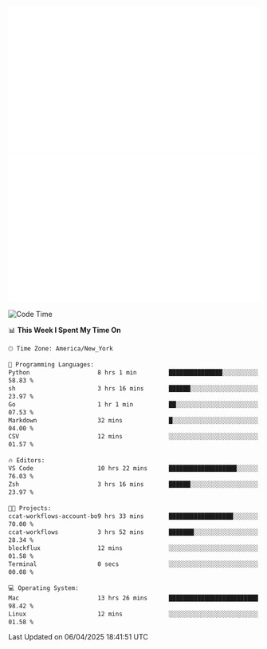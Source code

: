 <a href="https://github.com/jstrieb/github-stats">
 
![](https://github.com/evanhuang117/github-stats/blob/master/generated/overview.svg)
![](https://github.com/evanhuang117/github-stats/blob/master/generated/languages.svg)

</a>

<!--START_SECTION:waka-->
![Code Time](http://img.shields.io/badge/Code%20Time-759%20hrs%2050%20mins-blue)

📊 **This Week I Spent My Time On** 

```text
🕑︎ Time Zone: America/New_York

💬 Programming Languages: 
Python                   8 hrs 1 min         ███████████████░░░░░░░░░░   58.83 % 
sh                       3 hrs 16 mins       ██████░░░░░░░░░░░░░░░░░░░   23.97 % 
Go                       1 hr 1 min          ██░░░░░░░░░░░░░░░░░░░░░░░   07.53 % 
Markdown                 32 mins             █░░░░░░░░░░░░░░░░░░░░░░░░   04.00 % 
CSV                      12 mins             ░░░░░░░░░░░░░░░░░░░░░░░░░   01.57 % 

🔥 Editors: 
VS Code                  10 hrs 22 mins      ███████████████████░░░░░░   76.03 % 
Zsh                      3 hrs 16 mins       ██████░░░░░░░░░░░░░░░░░░░   23.97 % 

🐱‍💻 Projects: 
ccat-workflows-account-bo9 hrs 33 mins       ██████████████████░░░░░░░   70.00 % 
ccat-workflows           3 hrs 52 mins       ███████░░░░░░░░░░░░░░░░░░   28.34 % 
blockflux                12 mins             ░░░░░░░░░░░░░░░░░░░░░░░░░   01.58 % 
Terminal                 0 secs              ░░░░░░░░░░░░░░░░░░░░░░░░░   00.08 % 

💻 Operating System: 
Mac                      13 hrs 26 mins      █████████████████████████   98.42 % 
Linux                    12 mins             ░░░░░░░░░░░░░░░░░░░░░░░░░   01.58 % 
```


 Last Updated on 06/04/2025 18:41:51 UTC
<!--END_SECTION:waka-->
